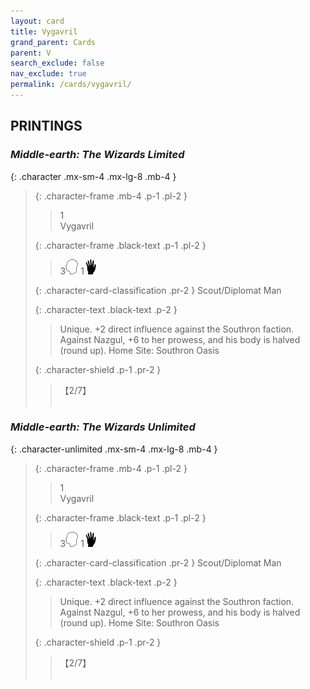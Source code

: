```yaml
---
layout: card
title: Vygavril
grand_parent: Cards
parent: V
search_exclude: false
nav_exclude: true
permalink: /cards/vygavril/
---
```


## PRINTINGS


### _Middle-earth: The Wizards Limited_

{: .character .mx-sm-4 .mx-lg-8 .mb-4 }
> {: .character-frame .mb-4 .p-1 .pl-2 }
> > <div class="card-mp">1</div>
> > <div class="character-card-name">Vygavril</div>
>
> {: .character-frame .black-text .p-1 .pl-2 }
> > 3![](/assets/images/mind.svg) 1![](/assets/images/di.svg)
>
> {: .character-card-classification .pr-2 }
> Scout/Diplomat Man
>
> {: .character-text .black-text .p-2 }
> > Unique. +2 direct influence against the Southron faction. Against Nazgul, +6 to her prowess, and his body is halved (round up).   Home Site: Southron Oasis 
>
> {: .character-shield .p-1 .pr-2 }
> > <div class="card-shield">【2/7】</div>
> > <div class="card-corruption">&nbsp;</div>

### _Middle-earth: The Wizards Unlimited_

{: .character-unlimited .mx-sm-4 .mx-lg-8 .mb-4 }
> {: .character-frame .mb-4 .p-1 .pl-2 }
> > <div class="card-mp">1</div>
> > <div class="character-card-name">Vygavril</div>
>
> {: .character-frame .black-text .p-1 .pl-2 }
> > 3![](/assets/images/mind.svg) 1![](/assets/images/di.svg)
>
> {: .character-card-classification .pr-2 }
> Scout/Diplomat Man
>
> {: .character-text .black-text .p-2 }
> > Unique. +2 direct influence against the Southron faction. Against Nazgul, +6 to her prowess, and his body is halved (round up).   Home Site: Southron Oasis 
>
> {: .character-shield .p-1 .pr-2 }
> > <div class="card-shield">【2/7】</div>
> > <div class="card-corruption">&nbsp;</div>
